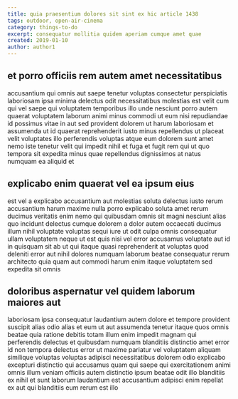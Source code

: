 ```yaml
---
title: quia praesentium dolores sit sint ex hic article 1438
tags: outdoor, open-air-cinema
category: things-to-do
excerpt: consequatur mollitia quidem aperiam cumque amet quae
created: 2019-01-10
author: author1
---
```


## et porro officiis rem autem amet necessitatibus

accusantium qui omnis aut saepe tenetur voluptas consectetur perspiciatis laboriosam ipsa minima delectus odit necessitatibus molestias est velit cum qui vel saepe qui voluptatem temporibus illo unde nesciunt porro autem quaerat voluptatem laborum animi minus commodi ut eum nisi repudiandae id possimus vitae in aut sed provident dolorem ut harum laboriosam et assumenda ut id quaerat reprehenderit iusto minus repellendus ut placeat velit voluptates illo perferendis voluptas atque eum dolorem sunt amet nemo iste tenetur velit qui impedit nihil et fuga et fugit rem qui ut quo tempora sit expedita minus quae repellendus dignissimos at natus numquam ea aliquid et

## explicabo enim quaerat vel ea ipsum eius

est vel a explicabo accusantium aut molestias soluta delectus iusto rerum accusantium harum maxime nulla porro explicabo soluta amet rerum ducimus veritatis enim nemo qui quibusdam omnis sit magni nesciunt alias quo incidunt delectus cumque dolorem a dolor autem occaecati ducimus illum nihil voluptate voluptas sequi iure ut odit culpa omnis consequatur ullam voluptatem neque ut est quis nisi vel error accusamus voluptate aut id in quisquam sit ab ut qui itaque quasi reprehenderit at voluptas quod deleniti error aut nihil dolores numquam laborum beatae consequatur rerum architecto quia quam aut commodi harum enim itaque voluptatem sed expedita sit omnis

## doloribus aspernatur vel quidem laborum maiores aut

laboriosam ipsa consequatur laudantium autem dolore et tempore provident suscipit alias odio alias et eum ut aut assumenda tenetur itaque quos omnis beatae quia ratione debitis totam illum enim impedit magnam qui perferendis delectus et quibusdam numquam blanditiis distinctio amet error id non tempora delectus error ut maxime pariatur vel voluptatem aliquam similique voluptas voluptas adipisci necessitatibus dolorem odio explicabo excepturi distinctio qui accusamus quam qui saepe qui exercitationem animi omnis illum veniam officiis autem distinctio ipsum beatae odit illo blanditiis ex nihil et sunt laborum laudantium est accusantium adipisci enim repellat ex aut qui blanditiis eum rerum est illo

